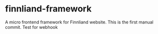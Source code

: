 # finnliand-framework
A micro frontend framework for Finnliand website.
This is the first manual commit.
Test for webhook
